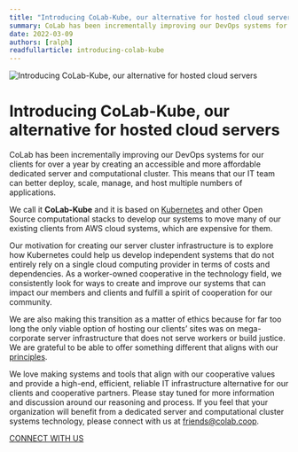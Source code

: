 ```yaml
---
title: "Introducing CoLab-Kube, our alternative for hosted cloud servers"
summary: CoLab has been incrementally improving our DevOps systems for our clients for over a year by creating an accessible and more affordable dedicated server and computational cluster.
date: 2022-03-09
authors: [ralph]
readfullarticle: introducing-colab-kube
---
```


<img src="/assets/img/blog/colab-kube.gif" class="center-element" alt="Introducing CoLab-Kube, our alternative for hosted cloud servers" />

# Introducing CoLab-Kube, our alternative for hosted cloud servers

CoLab has been incrementally improving our DevOps systems for our clients for over a year by creating an accessible and more affordable dedicated server and computational cluster. This means that our IT team can better deploy, scale, manage, and host multiple numbers of applications.

We call it **CoLab-Kube** and it is based on [Kubernetes](https://kubernetes.io/) and other Open Source computational stacks to develop our systems to move many of our existing clients from AWS cloud systems, which are expensive for them.

Our motivation for creating our server cluster infrastructure is to explore how Kubernetes could help us develop independent systems that do not entirely rely on a single cloud computing provider in terms of costs and dependencies. As a worker-owned cooperative in the technology field, we consistently look for ways to create and improve our systems that can impact our members and clients and fulfill a spirit of cooperation for our community.

We are also making this transition as a matter of ethics because for far too long the only viable option of hosting our clients’ sites was on mega-corporate server infrastructure that does not serve workers or build justice. We are grateful to be able to offer something different that aligns with our [principles](https://colab.coop/values/).

We love making systems and tools that align with our cooperative values and provide a high-end, efficient, reliable IT infrastructure alternative for our clients and cooperative partners. Please stay tuned for more information and discussion around our reasoning and process. If you feel that your organization will benefit from a dedicated server and computational cluster systems technology, please connect with us at [friends@colab.coop](mailto:friends@colab.coop?subject=Interest%20in%20CoLab-Kube%20hosting).

<div class="center-text spacing--mid-xx">
  <a href="https://go.oncehub.com/McKenzieJones" class="button--brand-outline color-red">CONNECT WITH US</a>
</div>

